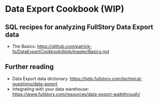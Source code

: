 # Data Export Cookbook (WIP)

## SQL recipes for analyzing FullStory Data Export data

* The Basics: https://github.com/patrick-fs/DataExportCookbook/blob/master/Basics.md

## Further reading

* Data Export data dictionary: https://help.fullstory.com/technical-questions/data-export
* Integrating with your data warehouse: https://www.fullstory.com/resources/data-export-walkthrough/

